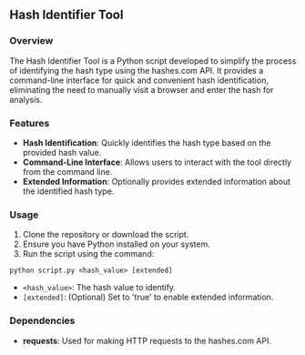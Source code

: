## Hash Identifier Tool

### Overview
The Hash Identifier Tool is a Python script developed to simplify the process of identifying the hash type using the hashes.com API. It provides a command-line interface for quick and convenient hash identification, eliminating the need to manually visit a browser and enter the hash for analysis.

### Features
- **Hash Identification**: Quickly identifies the hash type based on the provided hash value.
- **Command-Line Interface**: Allows users to interact with the tool directly from the command line.
- **Extended Information**: Optionally provides extended information about the identified hash type.

### Usage
1. Clone the repository or download the script.
2. Ensure you have Python installed on your system.
3. Run the script using the command:
   
```
python script.py <hash_value> [extended]
```

- `<hash_value>`: The hash value to identify.
- `[extended]`: (Optional) Set to 'true' to enable extended information.

### Dependencies
- **requests**: Used for making HTTP requests to the hashes.com API.
